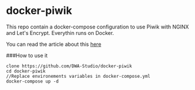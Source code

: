 # docker-piwik

This repo contain a docker-compose configuration to use Piwik with NGINX and Let's Encrypt. Everythin runs on Docker. 

You can read the article about this [here](https://blog.dwastudio.fr/utiliser-piwik-avec-docker/)


###How to use it

```
clone https://github.com/DWA-Studio/docker-piwik
cd docker-piwik 
//Replace environements variables in docker-compose.yml
docker-compose up -d
```



